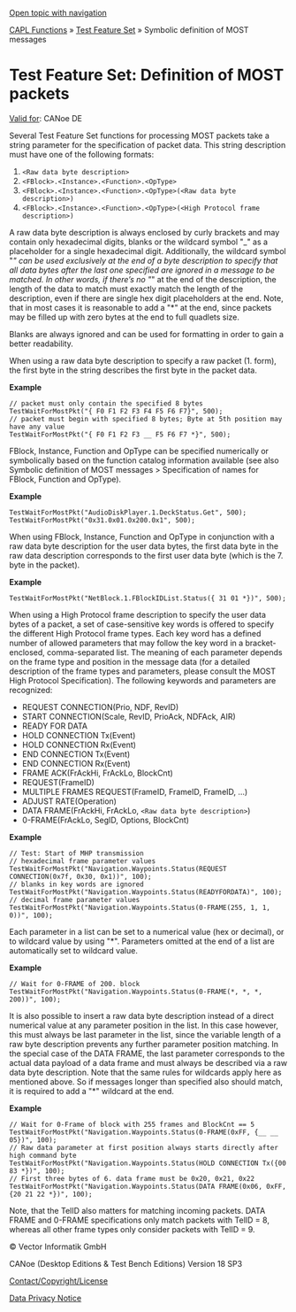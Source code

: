 [Open topic with navigation](../../../../CANoeDEFamily.htm#Topics/CAPLFunctions/Test/CAPLfunctionsTFSMostPacketDefinition.md)

[CAPL Functions](../CAPLfunctions.md) » [Test Feature Set](CAPLfunctionsTFSOverview.md) » Symbolic definition of MOST messages

# Test Feature Set: Definition of MOST packets

[Valid for](../../Shared/FeatureAvailability.md):  CANoe DE

Several Test Feature Set functions for processing MOST packets take a string parameter for the specification of packet data. This string description must have one of the following formats:

1. `<Raw data byte description>`
2. `<FBlock>.<Instance>.<Function>.<OpType>`
3. `<FBlock>.<Instance>.<Function>.<OpType>(<Raw data byte description>)`
4. `<FBlock>.<Instance>.<Function>.<OpType>(<High Protocol frame description>)`

A raw data byte description is always enclosed by curly brackets and may contain only hexadecimal digits, blanks or the wildcard symbol "_" as a placeholder for a single hexadecimal digit. Additionally, the wildcard symbol "*" can be used exclusively at the end of a byte description to specify that all data bytes after the last one specified are ignored in a message to be matched. In other words, if there’s no "*" at the end of the description, the length of the data to match must exactly match the length of the description, even if there are single hex digit placeholders at the end. Note, that in most cases it is reasonable to add a "*" at the end, since packets may be filled up with zero bytes at the end to full quadlets size.

Blanks are always ignored and can be used for formatting in order to gain a better readability.

When using a raw data byte description to specify a raw packet (1. form), the first byte in the string describes the first byte in the packet data.

**Example**

```plaintext
// packet must only contain the specified 8 bytes
TestWaitForMostPkt("{ F0 F1 F2 F3 F4 F5 F6 F7}", 500);
// packet must begin with specified 8 bytes; Byte at 5th position may have any value
TestWaitForMostPkt("{ F0 F1 F2 F3 __ F5 F6 F7 *}", 500);
```

FBlock, Instance, Function and OpType can be specified numerically or symbolically based on the function catalog information available (see also Symbolic definition of MOST messages > Specification of names for FBlock, Function and OpType).

**Example**

```plaintext
TestWaitForMostPkt("AudioDiskPlayer.1.DeckStatus.Get", 500);
TestWaitForMostPkt("0x31.0x01.0x200.0x1", 500);
```

When using FBlock, Instance, Function and OpType in conjunction with a raw data byte description for the user data bytes, the first data byte in the raw data description corresponds to the first user data byte (which is the 7. byte in the packet).

**Example**

```plaintext
TestWaitForMostPkt("NetBlock.1.FBlockIDList.Status({ 31 01 *})", 500);
```

When using a High Protocol frame description to specify the user data bytes of a packet, a set of case-sensitive key words is offered to specify the different High Protocol frame types. Each key word has a defined number of allowed parameters that may follow the key word in a bracket-enclosed, comma-separated list. The meaning of each parameter depends on the frame type and position in the message data (for a detailed description of the frame types and parameters, please consult the MOST High Protocol Specification). The following keywords and parameters are recognized:

- REQUEST CONNECTION(Prio, NDF, RevID)
- START CONNECTION(Scale, RevID, PrioAck, NDFAck, AIR)
- READY FOR DATA
- HOLD CONNECTION Tx(Event)
- HOLD CONNECTION Rx(Event)
- END CONNECTION Tx(Event)
- END CONNECTION Rx(Event)
- FRAME ACK(FrAckHi, FrAckLo, BlockCnt)
- REQUEST(FrameID)
- MULTIPLE FRAMES REQUEST(FrameID, FrameID, FrameID, …)
- ADJUST RATE(Operation)
- DATA FRAME(FrAckHi, FrAckLo, `<Raw data byte description>`)
- 0-FRAME(FrAckLo, SegID, Options, BlockCnt)

**Example**

```plaintext
// Test: Start of MHP transmission
// hexadecimal frame parameter values
TestWaitForMostPkt("Navigation.Waypoints.Status(REQUEST CONNECTION(0x7f, 0x30, 0x1))", 100);
// blanks in key words are ignored
TestWaitForMostPkt("Navigation.Waypoints.Status(READYFORDATA)", 100);
// decimal frame parameter values
TestWaitForMostPkt("Navigation.Waypoints.Status(0-FRAME(255, 1, 1, 0))", 100);
```

Each parameter in a list can be set to a numerical value (hex or decimal), or to wildcard value by using "*". Parameters omitted at the end of a list are automatically set to wildcard value.

**Example**

```plaintext
// Wait for 0-FRAME of 200. block
TestWaitForMostPkt("Navigation.Waypoints.Status(0-FRAME(*, *, *, 200))", 100);
```

It is also possible to insert a raw data byte description instead of a direct numerical value at any parameter position in the list. In this case however, this must always be last parameter in the list, since the variable length of a raw byte description prevents any further parameter position matching. In the special case of the DATA FRAME, the last parameter corresponds to the actual data payload of a data frame and must always be described via a raw data byte description. Note that the same rules for wildcards apply here as mentioned above. So if messages longer than specified also should match, it is required to add a "*" wildcard at the end.

**Example**

```plaintext
// Wait for 0-Frame of block with 255 frames and BlockCnt == 5
TestWaitForMostPkt("Navigation.Waypoints.Status(0-FRAME(0xFF, {__ __ 05})", 100);
// Raw data parameter at first position always starts directly after high command byte
TestWaitForMostPkt("Navigation.Waypoints.Status(HOLD CONNECTION Tx({00 83 *})", 100);
// First three bytes of 6. data frame must be 0x20, 0x21, 0x22
TestWaitForMostPkt("Navigation.Waypoints.Status(DATA FRAME(0x06, 0xFF, {20 21 22 *})", 100);
```

Note, that the TelID also matters for matching incoming packets. DATA FRAME and 0-FRAME specifications only match packets with TelID = 8, whereas all other frame types only consider packets with TelID = 9.

© Vector Informatik GmbH

CANoe (Desktop Editions & Test Bench Editions) Version 18 SP3

[Contact/Copyright/License](../../Shared/ContactCopyrightLicense.md)

[Data Privacy Notice](https://www.vector.com/int/en/company/get-info/privacy-policy/)

